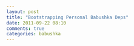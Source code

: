 ```yaml
---
layout: post
title: "Bootstrapping Personal Babushka Deps"
date: 2011-09-22 08:10
comments: true
categories: babushka
---
```

